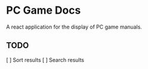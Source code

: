 # PC Game Docs

A react application for the display of PC game manuals.

## TODO

[ ] Sort results
[ ] Search results
